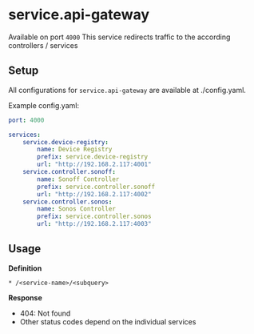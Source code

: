 # service.api-gateway

Available on port `4000`
This service redirects traffic to the according controllers / services

## Setup
All configurations for `service.api-gateway` are available at ./config.yaml.

Example config.yaml:
```yaml
port: 4000

services:
    service.device-registry:
        name: Device Registry
        prefix: service.device-registry
        url: "http://192.168.2.117:4001"
    service.controller.sonoff:
        name: Sonoff Controller
        prefix: service.controller.sonoff
        url: "http://192.168.2.117:4002"
    service.controller.sonos:
        name: Sonos Controller
        prefix: service.controller.sonos
        url: "http://192.168.2.117:4003"
```

## Usage

**Definition**

`* /<service-name>/<subquery>`

**Response**

- 404: Not found
- Other status codes depend on the individual services
